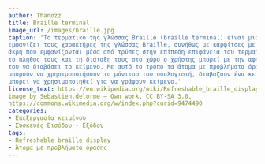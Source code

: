 ```yaml
---
author: Thanozz
title: Braille terminal
image_url: /images/braille.jpg
caption: 'Το τερματικό της γλώσσας Braille (braille terminal) είναι μια συσκευή που
εμφανίζει τους χαρακτήρες της γλώσσας Braille, συνήθως με καρφίτσες με στρογγυλή
άκρη που εμφανίζονται μέσα από τρύπες στην επίπεδη επιφάνεια του τερματικού. Από
το πλήθος τους και τη διάταξη τους στο χώρο ο χρήστης μπορεί με την αφή των χεριών
του να διαβάσει το κείμενο. Με αυτό το τρόπο τα άτομα με προβλήματα όρασης, που δεν
μπορούν να χρησιμοποιήσουν το μόνιτορ του υπολογιστή, διαβάζουν ένα κείμενο. Ακόμα
μπορεί να χρησιμοποιηθεί για να γράψουν κείμενο.'
license_text: https://en.wikipedia.org/wiki/Refreshable_braille_display
image by Sebastien.delorme – Own work, CC BY-SA 3.0,
https://commons.wikimedia.org/w/index.php?curid=9474490
categories:
- Επεξεργασία κειμένου
- Συσκευές Εισόδου - Εξόδου
tags:
- Refreshable braille display
- Άτομα με προβλήματα όρασης
---
```


